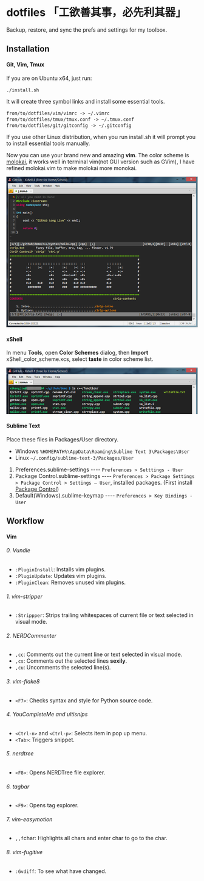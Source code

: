 dotfiles 「工欲善其事，必先利其器」
==================================

Backup, restore, and sync the prefs and settings for my toolbox.

Installation
------------

#### Git, Vim, Tmux

If you are on Ubuntu x64, just run:

```
./install.sh
```

It will create three symbol links and install some essential tools.

```
from/to/dotfiles/vim/vimrc -> ~/.vimrc
from/to/dotfiles/tmux/tmux.conf -> ~/.tmux.conf
from/to/dotfiles/git/gitconfig -> ~/.gitconfig
```

If you use other Linux distribution, when you run install.sh it will prompt you to install essential tools manually.

Now you can use your brand new and amazing **vim**. The color scheme is [molokai][molokai], it works well in terminal vim(not GUI version such as GVim), I have refined molokai.vim to make molokai more monokai.

![vim screenshot](img/vim.png)

#### xShell

In menu **Tools**, open **Color Schemes** dialog, then **Import** xShell_color_scheme.xcs, select **taste** in color scheme list.

![xShell screenshot](img/xShell.png)

#### Sublime Text

Place these files in Packages/User directory.

- Windows `%HOMEPATH%\AppData\Roaming\Sublime Text 3\Packages\User`
- Linux `~/.config/sublime-text-3/Packages/User`

1. Preferences.sublime-settings ---- `Preferences > Setttings - User`
2. Package Control.sublime-settings ---- `Preferences > Package Settings > Package Control > Settings – User`, installed packages. (First install [Package Control][package-control])
3. Default(Windows).sublime-keymap ---- `Preferences > Key Bindings - User`

Workflow
--------

#### Vim

###### 0. Vundle

- `:PluginInstall`: Installs vim plugins.
- `:PluginUpdate`: Updates vim plugins.
- `:PluginClean`: Removes unused vim plugins.

###### 1. vim-stripper

- `:Strippper`: Strips trailing whitespaces of current file or text selected in visual mode.

###### 2. NERDCommenter

- `,cc`: Comments out the current line or text selected in visual mode.
- `,cs`: Comments out the selected lines **sexily**.
- `,cu`: Uncomments the selected line(s).

###### 3. vim-flake8

- `<F7>`: Checks syntax and style for Python source code.

###### 4. YouCompleteMe and ultisnips

- `<Ctrl-n>` and `<Ctrl-p>`: Selects item in pop up menu.  
- `<Tab>`: Triggers snippet.

###### 5. nerdtree

- `<F8>`: Opens NERDTree file explorer.

###### 6. tagbar

- `<F9>`: Opens tag explorer.

###### 7. vim-easymotion

- `,,f`char: Highlights all chars and enter char to go to the char.   

###### 8. vim-fugitive

- `:Gvdiff`: To see what have changed. 

[molokai]: https://github.com/consen/molokai
[package-control]: https://sublime.wbond.net
